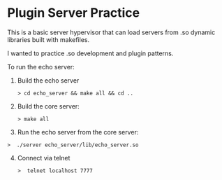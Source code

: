 # Plugin Server Practice

This is a basic server hypervisor that can load servers from
.so dynamic libraries built with makefiles. 

I wanted to practice .so development and plugin patterns.

To run the echo server:

1. Build the echo server

   ```> cd echo_server && make all && cd .. ```

2. Build the core server:
    
   ```> make all ```

3. Run the echo server from the core server:

  ```>  ./server echo_server/lib/echo_server.so```

4. Connect via telnet

   ```>  telnet localhost 7777 ```